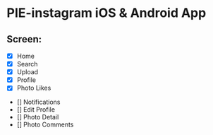 # PIE-instagram iOS & Android App

## Screen:

- [x] Home
- [x] Search
- [x] Upload
- [x] Profile
- [x] Photo Likes
- [] Notifications
- [] Edit Profile
- [] Photo Detail
- [] Photo Comments

